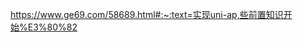 https://www.ge69.com/58689.html#:~:text=实现uni-ap,些前置知识开始%E3%80%82


[](http://47.254.214.47:8308/warranty-user-app/swagger-ui/index.html#/)